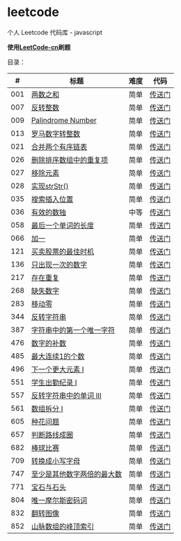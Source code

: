 # leetcode
个人 Leetcode 代码库 - javascript

**使用[LeetCode-cn](https://leetcode-cn.com/)刷题**

目录：

| # | 标题 | 难度 | 代码 |
| ------------- | ------------- | ------------- | ------------- |
| 001 | [两数之和](https://leetcode-cn.com/problems/two-sum/description/) | 简单 | [传送门](https://github.com/miya-yang/leetcode/blob/master/Code/leetcode-001-Two%20Sum.js) |
| 007 | [反转整数](https://leetcode-cn.com/problems/reverse-integer/description/) | 简单 | [传送门](https://github.com/miya-yang/leetcode/blob/master/Code/leetcode-007-Reverse%20Integer.js) |
| 009 | [Palindrome Number](https://leetcode.com/problems/palindrome-number/) | 简单 | [传送门](https://github.com/miya-yang/leetcode/blob/master/Code/leetcode-009-Palindrome%20Number.js) |
| 013 | [罗马数字转整数](https://leetcode-cn.com/problems/roman-to-integer/description/) | 简单 | [传送门](https://github.com/miya-yang/leetcode/blob/master/Code/leetcode-013-Roman%20to%20Integer.js) |
| 021 | [合并两个有序链表](https://leetcode-cn.com/problems/merge-two-sorted-lists/description/) | 简单 | [传送门](https://github.com/miya-yang/leetcode/blob/master/Code/leetcode-021-Merge%20Two%20Sorted%20Lists.js) |
| 026 | [删除排序数组中的重复项](https://leetcode-cn.com/problems/remove-duplicates-from-sorted-array/description/) | 简单 | [传送门](https://github.com/miya-yang/leetcode/blob/master/Code/leetcode-026-Remove%20Duplicates%20from%20Sorted%20Array.js) |
| 027 | [移除元素](https://leetcode-cn.com/problems/remove-element/description/) | 简单 | [传送门](https://github.com/miya-yang/leetcode/blob/master/Code/leetcode-027-Remove%20Element.js) |
| 028 | [实现strStr()](https://leetcode-cn.com/problems/implement-strstr/description/) | 简单 | [传送门](https://github.com/miya-yang/leetcode/blob/master/Code/leetcode-028-Implement%20strStr.js) |
| 035 | [搜索插入位置](https://leetcode-cn.com/problems/search-insert-position/description/) | 简单 | [传送门](https://github.com/miya-yang/leetcode/blob/master/Code/leetcode-035-Search%20Insert%20Position.js) |
| 036 | [有效的数独](https://leetcode-cn.com/problems/valid-sudoku/description/) | 中等 | [传送门](https://github.com/miya-yang/leetcode/blob/master/Code/leetcode-036-Valid%20Sudoku.js) |
| 058 | [最后一个单词的长度](https://leetcode-cn.com/problems/length-of-last-word/description/) | 简单 | [传送门](https://github.com/miya-yang/leetcode/blob/master/Code/leetcode-058-Length%20of%20Last%20Word.js) |
| 066 | [加一](https://leetcode-cn.com/problems/plus-one/description/) | 简单 | [传送门](https://github.com/miya-yang/leetcode/blob/master/Code/leetcode-066-Plus%20One.js) |
| 121 | [买卖股票的最佳时机](https://leetcode-cn.com/problems/best-time-to-buy-and-sell-stock/description/) | 简单 | [传送门](https://github.com/miya-yang/leetcode/blob/master/Code/leetcode-121-Best%20Time%20to%20Buy%20and%20Sell%20Stock.js) |
| 136 | [只出现一次的数字](https://leetcode-cn.com/problems/single-number/description/) | 简单 | [传送门](https://github.com/miya-yang/leetcode/blob/master/Code/leetcode-136-Single%20Number.js) |
| 217 | [存在重复](https://leetcode-cn.com/problems/contains-duplicate/description/) | 简单 | [传送门](https://github.com/miya-yang/leetcode/blob/master/Code/leetcode-217-Contains%20Duplicate.js) |
| 268 | [缺失数字](https://leetcode-cn.com/problems/missing-number/description/) | 简单 | [传送门](https://github.com/miya-yang/leetcode/blob/master/Code/leetcode-268-Missing%20Number.js) |
| 283 | [移动零](https://leetcode-cn.com/problems/move-zeroes/description/) | 简单 | [传送门](https://github.com/miya-yang/leetcode/blob/master/Code/leetcode-283-Move%20Zeroes.js) |
| 344 | [反转字符串](https://leetcode-cn.com/problems/reverse-string/description/) | 简单 | [传送门](https://github.com/miya-yang/leetcode/blob/master/Code/leetcode-344-Reverse%20String.js) |
| 387 | [字符串中的第一个唯一字符](https://leetcode-cn.com/problems/first-unique-character-in-a-string/description/) | 简单 | [传送门](https://github.com/miya-yang/leetcode/blob/master/Code/leetcode-387-First%20Unique%20Character%20in%20a%20String.js) |
| 476 | [数字的补数](https://leetcode-cn.com/problems/number-complement/description/) | 简单 | [传送门](https://github.com/miya-yang/leetcode/blob/master/Code/leetcode-476-Number%20Complement.js) |
| 485 | [最大连续1的个数](https://leetcode-cn.com/problems/max-consecutive-ones/description/) | 简单 | [传送门](https://github.com/miya-yang/leetcode/blob/master/Code/leetcode-485-Max%20Consecutive%20Ones.js) |
| 496 | [下一个更大元素 I](https://leetcode-cn.com/problems/next-greater-element-i/description/) | 简单 | [传送门](https://github.com/miya-yang/leetcode/blob/master/Code/leetcode-496-Next%20Greater%20Element%20I.js) |
| 551 | [学生出勤纪录 I](https://leetcode-cn.com/problems/student-attendance-record-i/description/) | 简单 | [传送门](https://github.com/miya-yang/leetcode/blob/master/Code/leetcode-551-Student%20Attendance%20Record%20I.js) |
| 557 | [反转字符串中的单词 III](https://leetcode-cn.com/problems/reverse-words-in-a-string-iii/description/) | 简单 | [传送门](https://github.com/miya-yang/leetcode/blob/master/Code/leetcode-557-Reverse%20Words%20in%20a%20String%20III.js) |
| 561 | [数组拆分 I](https://leetcode-cn.com/problems/array-partition-i/description/) | 简单 | [传送门](https://github.com/miya-yang/leetcode/blob/master/Code/leetcode-561-Array%20Partition%20I.js) |
| 605 | [种花问题](https://leetcode-cn.com/problems/can-place-flowers/description/) | 简单 | [传送门](https://github.com/miya-yang/leetcode/blob/master/Code/leetcode-605-Can%20Place%20Flowers.js) |
| 657 | [判断路线成圈](https://leetcode-cn.com/problems/judge-route-circle/description/) | 简单 | [传送门](https://github.com/miya-yang/leetcode/blob/master/Code/leetcode-657-Judge%20Route%20Circle.js) |
| 682 | [棒球比赛](https://leetcode-cn.com/problems/baseball-game/description/) | 简单 | [传送门](https://github.com/miya-yang/leetcode/blob/master/Code/leetcode-682-Baseball%20Game.js) |
| 709 | [转换成小写字母](https://leetcode-cn.com/problems/to-lower-case/description/) | 简单 | [传送门](https://github.com/miya-yang/leetcode/blob/master/Code/leetcode-709-To%20Lower%20Case.js) |
| 747 | [至少是其他数字两倍的最大数](https://leetcode-cn.com/problems/largest-number-at-least-twice-of-others/description/) | 简单 | [传送门](https://github.com/miya-yang/leetcode/blob/master/Code/leetcode-747-Largest%20Number%20At%20Least%20Twice%20of%20Others.js) |
| 771 | [宝石与石头](https://leetcode-cn.com/problems/jewels-and-stones/description/) | 简单 | [传送门](https://github.com/miya-yang/leetcode/blob/master/Code/leetcode-771-Jewels%20and%20Stones.js) |
| 804 | [唯一摩尔斯密码词](https://leetcode-cn.com/problems/unique-morse-code-words/description/) | 简单 | [传送门](https://github.com/miya-yang/leetcode/blob/master/Code/leetcode-804-Unique%20Morse%20Code%20Words.js) |
| 832 | [翻转图像](https://leetcode-cn.com/problems/flipping-an-image/description/) | 简单 | [传送门](https://github.com/miya-yang/leetcode/blob/master/Code/leetcode-832-Flipping%20an%20Image.js) |
| 852 | [山脉数组的峰顶索引](https://leetcode-cn.com/problems/peak-index-in-a-mountain-array/description/) | 简单 | [传送门](https://github.com/miya-yang/leetcode/blob/master/Code/leetcode-852-Peak%20Index%20in%20a%20Mountain%20Array.js) |